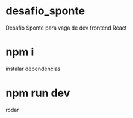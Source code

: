 # desafio_sponte

Desafio Sponte para vaga de dev frontend React

# npm i

instalar dependencias
# npm run dev

rodar